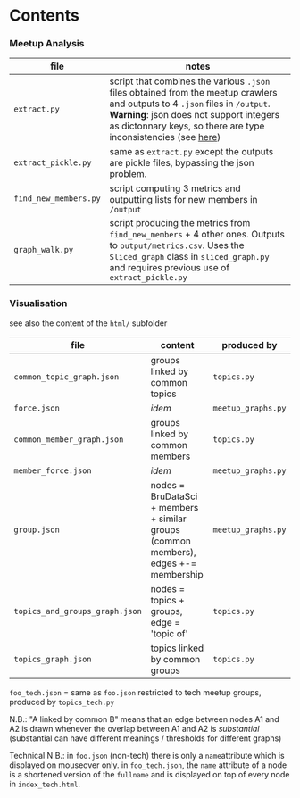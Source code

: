 
# Contents

### Meetup Analysis
file | notes
----|-------
`extract.py` | script that combines the various `.json` files obtained from the meetup crawlers and outputs to 4 `.json` files in `/output`. **Warning**: json does not support integers as dictonnary keys, so there are type inconsistencies (see [here](http://stackoverflow.com/questions/1450957/pythons-json-module-converts-int-dictionary-keys-to-strings))
`extract_pickle.py` | same as `extract.py` except the outputs are pickle files, bypassing the json problem.
`find_new_members.py`| script computing 3 metrics and outputting lists for new members in `/output`
`graph_walk.py` | script producing the metrics from `find_new_members` + 4 other ones. Outputs to `output/metrics.csv`. Uses the `Sliced_graph` class in `sliced_graph.py` and requires previous use of `extract_pickle.py`


### Visualisation

see also the content of the `html/` subfolder

file | content | produced by 
---- | ------- | -----------
`common_topic_graph.json` | groups linked by common topics | `topics.py`
`force.json` | *idem* | `meetup_graphs.py`
`common_member_graph.json` | groups linked by common members | `topics.py`
`member_force.json` | *idem* | `meetup_graphs.py`
`group.json`| nodes = BruDataSci + members + similar groups (common members), edges +-= membership | `meetup_graphs.py`
`topics_and_groups_graph.json` | nodes = topics + groups, edge = 'topic of' | `topics.py`
`topics_graph.json` | topics linked by common groups | `topics.py`

`foo_tech.json` = same as `foo.json` restricted to tech meetup groups, produced by `topics_tech.py`

N.B.: "A linked by common B" means that an edge between nodes A1 and A2 is drawn whenever the overlap between A1 and A2 is *substantial* (substantial can have different meanings / thresholds for different graphs)

Technical N.B.: in `foo.json` (non-tech) there is only a `name`attribute which is displayed on mouseover only.
in `foo_tech.json`, the `name` attribute of a node is a shortened version of the `fullname` and is displayed on top of every node in `index_tech.html`.